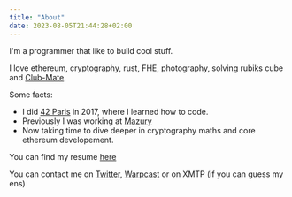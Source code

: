 ```yaml
---
title: "About"
date: 2023-08-05T21:44:28+02:00
---
```


I'm a programmer that like to build cool stuff.

I love ethereum, cryptography, rust, FHE, photography, solving rubiks cube and [Club-Mate](https://en.wikipedia.org/wiki/Club-Mate).

Some facts:
- I did [42 Paris](https://42.fr) in 2017, where I learned how to code.
- Previously I was working at [Mazury](https://twitter.com/mazuryxyz)
- Now taking time to dive deeper in cryptography maths and core ethereum developement.

You can find my resume [here](/resume)

You can contact me on [Twitter](https://twitter.com/Matteo_Mer), [Warpcast](https://warpcast.com/mtteo) or on XMTP (if you can guess my ens)

